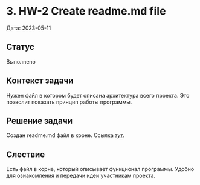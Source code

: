 # 3. HW-2 Create readme.md file

Дата: 2023-05-11

## Статус

Выполнено

## Контекст задачи

Нужен файл в котором будет описана архитектура всего проекта. Это позволит показать принцип работы программы.

## Решение задачи

Создан readme.md файл в корне. Ссылка _[тут](https://github.com/PavelNaymovets/project_management_system/tree/develop#%D1%81%D0%B8%D1%81%D1%82%D0%B5%D0%BC%D0%B0-%D1%83%D0%BF%D1%80%D0%B0%D0%B2%D0%BB%D0%B5%D0%BD%D0%B8%D1%8F-%D0%BF%D1%80%D0%BE%D0%B5%D0%BA%D1%82%D0%B0%D0%BC%D0%B8)_.

## Слествие

Есть файл в корне, который описывает функционал программы. Удобно для ознакомления и передачи идеи участникам проекта.